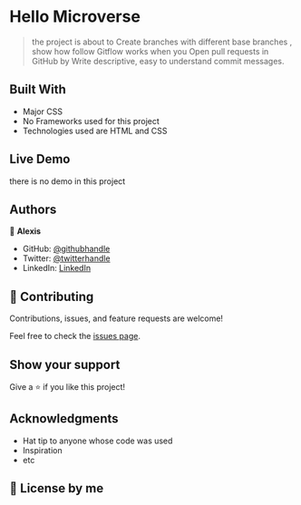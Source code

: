 # Hello Microverse

> the project is about to Create branches with different base branches , show how follow Gitflow works when you
Open pull requests in GitHub by Write descriptive, easy to understand commit messages.

## Built With

- Major CSS
- No Frameworks used for this project 
- Technologies used are HTML and CSS

## Live Demo

there is no demo in this project

## Authors

👤 **Alexis**

- GitHub: [@githubhandle](https://github.com/alexisuwimana)
- Twitter: [@twitterhandle](https://twitter.com/alexisuwimana)
- LinkedIn: [LinkedIn](https://www.linkedin.com/in/alexis-uwimana-38381148/)


## 🤝 Contributing

Contributions, issues, and feature requests are welcome!

Feel free to check the [issues page](../../issues/).

## Show your support

Give a ⭐️ if you like this project!

## Acknowledgments

- Hat tip to anyone whose code was used
- Inspiration
- etc

## 📝 License by me


